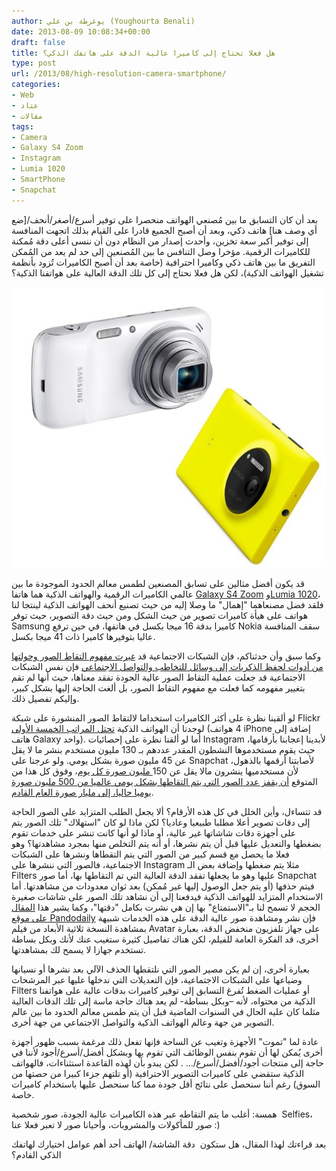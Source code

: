 ```yaml
---
author: يوغرطة بن علي (Youghourta Benali)
date: 2013-08-09 10:08:34+00:00
draft: false
title: هل فعلا تحتاج إلى كاميرا عالية الدقة على هاتفك الذكي؟
type: post
url: /2013/08/high-resolution-camera-smartphone/
categories:
- Web
- عتاد
- مقالات
tags:
- Camera
- Galaxy S4 Zoom
- Instagram
- Lumia 1020
- SmartPhone
- Snapchat
---
```


بعد أن كان التسابق ما بين مُصنعي الهواتف منحصرا على توفير أسرع/أصغر/أنحف/[ضع أي وصف هنا] هاتف ذكي، وبعد أن أصبح الجميع قادرا على القيام بذلك اتجهت المنافسة إلى توفير أكبر سعة تخزين، وأحدث إصدار من النظام دون أن ننسى أعلى دقة مُمكنة للكاميرات الرقمية. مؤخرا وصل التنافس ما بين المُصنعين إلى حد لم يعد من المُمكن التفريق ما بين هاتف ذكي وكاميرا احترافية (خاصة بعد أن أصبح الكاميرات تُزود بأنظمة تشغيل الهواتف الذكية)، لكن هل فعلا نحتاج إلى كل تلك الدقة العالية على هواتفنا الذكية؟




[![samsung-s4-zoom-nokia-lumia-1020](samsung-s4-zoom-nokia-lumia-1020.jpg)
](samsung-s4-zoom-nokia-lumia-1020.jpg)




قد يكون أفضل مثالين على تسابق المصنعين لطمس معالم الحدود الموجودة ما بين عالمي الكاميرات الرقمية والهواتف الذكية هما هاتفا [Galaxy S4 Zoom](http://www.samsung.com/global/microsite/galaxycamera/s4zoom/specifications.html) و[Lumia 1020](http://www.nokia.com/global/products/phone/lumia1020/)، فلقد فضل مصنعاهما "إهمال" ما وصلا إليه من حيث تصنيع أنحف الهواتف الذكية لينتجا لنا هواتف على هيأة كاميرات تصوير من حيث الشكل ومن حيث دقة التصوير، حيث توفر Samsung كاميرا بدقة 16 ميجا بكسل في هاتفها، في حين ترفع Nokia سقف المنافسة عاليا بتوفيرها كاميرا ذات 41 ميجا بكسل.




وكما سبق وأن حدثناكم، فإن الشبكات الاجتماعية قد [غيرت مفهوم التقاط الصور وحولتها من أدوات لحفظ الذكريات إلى وسائل للتخاطب والتواصل الاجتماعي](https://www.it-scoop.com/2013/07/photography-new-communication-medium/) فإن نفس الشبكات الاجتماعية قد جعلت عملية التقاط الصور عالية الجودة تفقد معناها، حيث أنها لم تقم بتغيير مفهومه كما فعلت مع مفهوم التقاط الصور، بل ألغت الحاجة إليها بشكل كبير، وإليكم تفصيل ذلك.




لو ألقينا نظرة على أكثر الكاميرات استخداما لالتقاط الصور المنشورة على شبكة Flickr لوجدنا أن الهواتف الذكية [تحتل المراتب الخمسة الأولى](http://www.flickr.com/cameras) (4 هواتف iPhone إضافة إلى هاتف Galaxy واحد). أما لو ألقنا نظرة على إحصائيات Instagram لأبدينا إعجابنا بأرقامها، حيث يقوم مستخدموها النشطون المقدر عددهم بـ 130 مليون مستخدم بنشر ما لا يقل عن 45 مليون صورة بشكل يومي. ولو عرجنا على Snapchat لأصابتنا أرقمها بالذهول، لأن مستخدميها ينشرون مالا يقل عن 150[ مليون صورة كل يوم](http://abcnews.go.com/blogs/technology/2013/04/snapchat-users-upload-150m-photos-a-day-then-app-deletes-all/)، وفوق كل هذا من المتوقع [أن يقفز عدد الصور التي يتم التقاطها بشكل يومي عالميا من 500 مليون صورة يوميا حاليا، إلى مليار صورة العام القادم](http://www.slideshare.net/kleinerperkins/kpcb-internet-trends-2013).




قد تتساءل، وأين الخلل في كل هذه الأرقام؟ ألا يجعل الطلب المتزايد على الصور الحاجة إلى دقات تصوير أعلا مطلبا طبيعيا وعاديا؟ لكن ماذا لو كان "استهلاك" تلك الصور يتم على أجهزة دقات شاشاتها غير عالية، أو ماذا لو أنها كانت تنشر على خدمات تقوم بضغطها والتعديل عليها قبل أن يتم نشرها، أو أنه يتم التخلص منها بمجرد مشاهدتها؟ وهو فعلا ما يحصل مع قسم كبير من الصور التي يتم التقطاها ونشرها على الشبكات الاجتماعية، فالصور التي ننشرها على Instagram مثلا يتم ضغطها وإضافة بعض الـ Filters عليها وهو ما يجعلها تفقد الدقة العالية التي تم التقاطها بها، أما صور Snapchat فيتم حذفها (أو يتم جعل الوصول إليها غير مُمكن) بعد ثوان معدودات من مشاهدتها. أما الاستخدام المتزايد للهواتف الذكية فيدفعنا إلى أن نشاهد تلك الصور على شاشات صغيرة الحجم لا تسمح لنا بـ"الاستمتاع" بها إن هي نشرت بكامل "دقتها"، وكما يشير هذا [المقال على موقع Pandodaily](http://pandodaily.com/2013/07/15/do-we-really-need-all-those-megapixels-to-take-selfies/) فإن نشر ومشاهدة صور عالية الدقة على هذه الخدمات شبيهة بمشاهدة النسخة ثلاثية الأبعاد من فيلم Avatar على جهاز تلفزيون منخفض الدقة، بعبارة أخرى، قد الفكرة العامة للفيلم، لكن هناك تفاصيل كثيرة ستغيب عنك لأنك وبكل بساطة تستخدم جهازا لا يسمح لك بمشاهدتها.




بعبارة أخرى، إن لم يكن مصير الصور التي نلتقطها الحذف الآلي بعد نشرها أو نسيانها وضياعها على الشبكات الاجتماعية، فإن التعديلات التي ندخلها عليها عبر المرشحات Filters أو عمليات الضغط تُفرغ التسابق إلى توفير كاميرات بدقات عالية على هواتفنا الذكية من محتواه، لأنه –وبكل بساطة- لم يعد هناك حاجة ماسة إلى تلك الدقات العالية مثلما كان عليه الحال في السنوات الماضية قبل أن يتم طمس معالم الحدود ما بين عالم التصوير من جهة وعالم الهواتف الذكية والتواصل الاجتماعي من جهة أخرى.




عادة لما "تموت" الأجهزة وتغيب عن الساحة فإنها تفعل ذلك مرغمة بسبب ظهور أجهزة أخرى يُمكن لها أن تقوم بنفس الوظائف التي تقوم بها وبشكل أفضل/أسرع/أجود لأننا في حاجة إلى منتجات أجود/أفضل/أسرع/... . لكن يبدو بأن لهذه القاعدة استثناءات، فالهواتف الذكية ستقضي على كاميرات التصوير الاحترافية (أو تلتهم جزءا كبيرا من حصتها من السوق) رغم أننا سنحصل على نتائج أقل جودة مما كنا سنحصل عليها باستخدام كاميرات خاصة.




همسة: أغلب ما يتم التقاطه عبر هذه الكاميرات عالية الجودة، صور شخصية  Selfies، صور للمأكولات والمشروبات، وأحيانا صور لا تعبر فعلا عنا :)




بعد قراءتك لهذا المقال، هل ستكون  دقة الشاشة/ الهاتف أحد أهم عوامل اختيارك لهاتفك الذكي القادم؟

